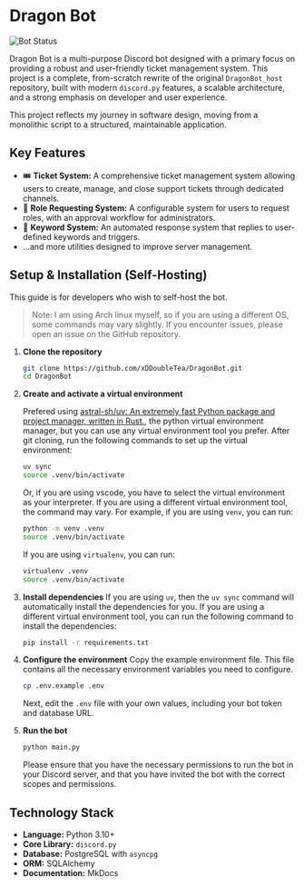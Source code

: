 # Dragon Bot

![Bot Status](https://img.shields.io/badge/status-active-success)

Dragon Bot is a multi-purpose Discord bot designed with a primary focus on providing a robust and user-friendly ticket management system. This project is a complete, from-scratch rewrite of the original `DragonBot_host` repository, built with modern `discord.py` features, a scalable architecture, and a strong emphasis on developer and user experience.

This project reflects my journey in software design, moving from a monolithic script to a structured, maintainable application.

## Key Features

- 🎟️ **Ticket System:** A comprehensive ticket management system allowing users to create, manage, and close support tickets through dedicated channels.
- 👑 **Role Requesting System:** A configurable system for users to request roles, with an approval workflow for administrators.
- 🔑 **Keyword System:** An automated response system that replies to user-defined keywords and triggers.
- ...and more utilities designed to improve server management.

## Setup & Installation (Self-Hosting)

This guide is for developers who wish to self-host the bot.

> Note: I am using Arch linux myself, so if you are using a different OS, some commands may vary slightly. If you encounter issues, please open an issue on the GitHub repository.

1. **Clone the repository**

    ```bash
    git clone https://github.com/xDDoubleTea/DragonBot.git
    cd DragonBot
    ```

2. **Create and activate a virtual environment**

    Prefered using [astral-sh/uv: An extremely fast Python package and project manager, written in Rust.](https://github.com/astral-sh/uv/tree/main), the python virtual environment manager, but you can use any virtual environment tool you prefer.
    After git cloning, run the following commands to set up the virtual environment:

    ```bash
    uv sync
    source .venv/bin/activate
    ```

    Or, if you are using vscode, you have to select the virtual environment as your interpreter.
    If you are using a different virtual environment tool, the command may vary. For example, if you are using `venv`, you can run:

    ```bash
    python -m venv .venv
    source .venv/bin/activate
    ```

    If you are using `virtualenv`, you can run:

    ```bash
    virtualenv .venv
    source .venv/bin/activate
    ```

3. **Install dependencies**
    If you are using `uv`, then the `uv sync` command will automatically install the dependencies for you. If you are using a different virtual environment tool, you can run the following command to install the dependencies:

    ```bash
    pip install -r requirements.txt
    ```

4. **Configure the environment**
    Copy the example environment file. This file contains all the necessary environment variables you need to configure.

    ```bash
    cp .env.example .env
    ```

    Next, edit the `.env` file with your own values, including your bot token and database URL.

5. **Run the bot**

    ```bash
    python main.py
    ```

    Please ensure that you have the necessary permissions to run the bot in your Discord server, and that you have invited the bot with the correct scopes and permissions.

## Technology Stack

- **Language:** Python 3.10+
- **Core Library:** `discord.py`
- **Database:** PostgreSQL with `asyncpg`
- **ORM:** SQLAlchemy
- **Documentation:** MkDocs
